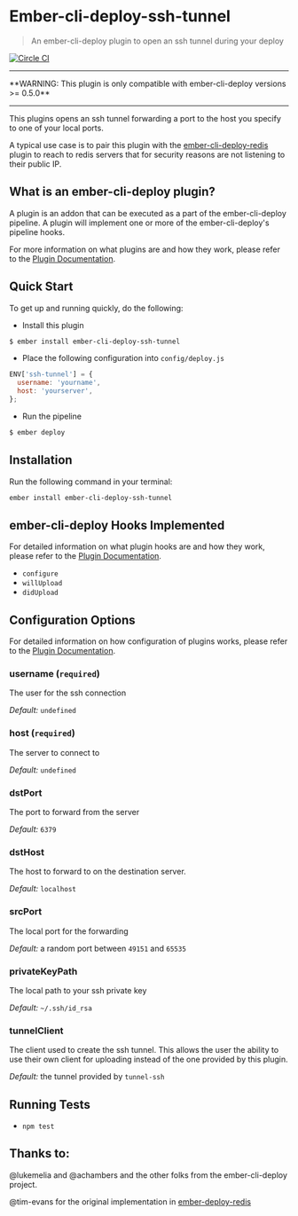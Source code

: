 # Ember-cli-deploy-ssh-tunnel

> An ember-cli-deploy plugin to open an ssh tunnel during your deploy

[![Circle CI](https://circleci.com/gh/ghedamat/ember-cli-deploy-ssh-tunnel/tree/master.svg?style=shield)](https://circleci.com/gh/ghedamat/ember-cli-deploy-ssh-tunnel/tree/master)

<hr/>
**WARNING: This plugin is only compatible with ember-cli-deploy versions >= 0.5.0**
<hr/>

This plugins opens an ssh tunnel forwarding a port to the host you specify to one of your local ports.

A typical use case is to pair this plugin with the [ember-cli-deploy-redis](https://github.com/zapnito/ember-cli-deploy-redis) plugin to reach to redis servers that for security reasons are not listening to their public IP.

## What is an ember-cli-deploy plugin?

A plugin is an addon that can be executed as a part of the ember-cli-deploy pipeline. A plugin will implement one or more of the ember-cli-deploy's pipeline hooks.

For more information on what plugins are and how they work, please refer to the [Plugin Documentation][1].

## Quick Start

To get up and running quickly, do the following:

- Install this plugin

```bash
$ ember install ember-cli-deploy-ssh-tunnel
```

- Place the following configuration into `config/deploy.js`

```javascript
ENV['ssh-tunnel'] = {
  username: 'yourname',
  host: 'yourserver',
};
```

- Run the pipeline

```bash
$ ember deploy
```

## Installation
Run the following command in your terminal:

```bash
ember install ember-cli-deploy-ssh-tunnel
```

## ember-cli-deploy Hooks Implemented

For detailed information on what plugin hooks are and how they work, please refer to the [Plugin Documentation][1].

- `configure`
- `willUpload`
- `didUpload`

## Configuration Options

For detailed information on how configuration of plugins works, please refer to the [Plugin Documentation][1].

### username (`required`)

The user for the ssh connection

*Default:* `undefined`

### host (`required`)

The server to connect to

*Default:* `undefined`

### dstPort

The port to forward from the server

*Default:* `6379`

### dstHost

The host to forward to on the destination server.

*Default:* `localhost`

### srcPort

The local port for the forwarding

*Default:* a random port between `49151` and `65535`

### privateKeyPath

The local path to your ssh private key

*Default:* `~/.ssh/id_rsa`

### tunnelClient

The client used to create the ssh tunnel. This allows the user the ability to use their own client for uploading instead of the one provided by this plugin.

*Default:* the tunnel provided by `tunnel-ssh`

## Running Tests

- `npm test`

[1]: http://ember-cli.github.io/ember-cli-deploy/plugins "Plugin Documentation"


## Thanks to:

@lukemelia and @achambers and the other folks from the ember-cli-deploy project.

@tim-evans for the original implementation in [ember-deploy-redis](https://github.com/LevelbossMike/ember-deploy-redis)
